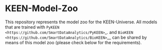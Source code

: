# KEEN-Model-Zoo

This repository represents the model zoo for the KEEN-Universe. All models that are trained with `PyKEEN <https://github.com/SmartDataAnalytics/PyKEEN>`_.
and `BioKEEN <https://github.com/SmartDataAnalytics/BioKEEN>`__ can be shared by means of this model zoo (please check
below for the requirements).

